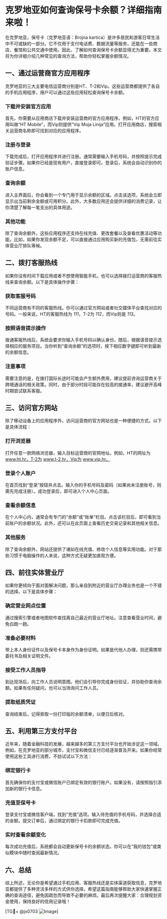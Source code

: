 # 克罗地亚如何查询保号卡余额？详细指南来啦！

在克罗地亚，保号卡（克罗地亚语：Brojna kartica）是许多居民和游客日常生活中不可或缺的一部分。它不仅用于支付电话费、数据流量等服务，还能在一些商店、餐馆和公共交通中使用。因此，了解如何查询保号卡余额显得尤为重要。本文将为你详细介绍几种常见的查询方法，帮助你轻松掌握余额情况。

## 一、通过运营商官方应用程序

克罗地亚的三大主要电信运营商分别是HT、T-2和Vip。这些运营商都提供了各自的手机应用程序，用户可以通过这些应用轻松查询保号卡余额。

### 下载并安装官方应用

首先，你需要从应用商店下载并安装运营商的官方应用程序。例如，HT的官方应用叫做“HT Mobile”，而Vip则提供“Vip Moja Linija”应用。打开应用商店，搜索相关运营商名称即可找到对应的应用程序。

### 注册与登录

下载完成后，打开应用程序并进行注册。通常需要输入手机号码，并按照提示完成验证步骤。如果你已经是现有用户，直接登录即可。登录后，系统会自动识别你的账户信息。

### 查询余额

进入主界面后，你会看到一个专门用于显示余额的区域。点击该选项，系统会立即显示出当前剩余金额或可用积分。此外，大多数应用还会提供详细的消费记录，让你清楚了解每一笔支出的具体用途。

### 其他功能

除了查询余额外，这些应用程序还支持在线充值、更改套餐以及查看优惠活动等功能。比如，如果你发现余额不足，可以直接通过应用购买新的充值包，无需前往实体营业厅排队等候。

## 二、拨打客服热线

如果你没有时间下载应用或者不想使用智能手机，也可以选择拨打运营商的客服热线来查询余额。以下是具体操作步骤：

### 获取客服号码

不同运营商有不同的客服热线。你可以通过官方网站或者社交媒体平台查找对应的号码。一般来说，HT的客服热线为 *111*，T-2为 *112*，而Vip则是 *113*。

### 按照语音提示操作

拨通客服热线后，系统会要求你输入手机号码以确认身份。随后，根据语音提示选择相应的服务项目。当你听到“查询余额”的选项时，按下相应数字键即可听到最新的余额信息。

### 注意事项

需要注意的是，在拨打国际长途时可能会产生额外费用，建议提前咨询运营商关于跨境通话的相关政策。同时，由于部分时段可能存在较高的接通率，建议避开高峰时期尝试联系客服。

## 三、访问官方网站

除了移动设备上的应用程序外，访问运营商的官方网站也是一种便捷的方式。以下是具体流程：

### 打开浏览器

打开任意一款网络浏览器，输入目标运营商的官网地址。例如，HT的网址为 www.ht.hr，T-2为 www.t-2.hr，Vip为 www.vip.hr。

### 登录个人账户

在首页找到“登录”按钮并点击。输入你的手机号码及密码（如果尚未注册账号，则需先完成注册）。成功登录后，即可进入个人中心页面。

### 查看余额信息

在个人中心内，通常会有专门的“余额”或“账单”栏目。点击该栏目后，即可看到当前账户的余额状况。此外，还可以在此页面上查看历史交易记录和其他相关信息。

### 其他服务

除了查询余额外，网站还提供了诸如在线充值、修改个人信息等实用功能。对于那些习惯于电脑操作的人来说，这种方式无疑更加直观方便。

## 四、前往实体营业厅

如果你更倾向于面对面解决问题，那么亲自到附近的营业厅办理业务也是一个不错的选择。以下是具体步骤：

### 确定营业网点位置

通过搜索引擎或者地图软件查找离自己最近的营业厅地址。注意查看营业时间，避免白跑一趟。

### 准备必要材料

带上本人身份证件以及保号卡本身作为身份证明。如果是代他人办理，则还需携带委托书及相关证明文件。

### 接受工作人员指导

到达现场后，向工作人员说明意图。他们会引导你完成身份验证，并协助你查询余额。如果有任何疑问，也可以当场询问工作人员。

### 提取纸质凭证

查询结束后，记得索取一份打印版的余额清单，以便日后核对。

## 五、利用第三方支付平台

近年来，随着金融科技的发展，越来越多的第三方支付平台也开始涉足这一领域。例如，在克罗地亚的部分城市，支付宝和微信支付已经逐渐普及开来。如果你经常使用这些工具进行消费，不妨试试以下方法：

### 绑定银行卡

首先确保你的支付宝或微信账户已绑定有效的银行账户。如果没有，请按照指引添加新的银行卡信息。

### 充值至保号卡

登录支付宝或微信客户端，找到“充值”选项。输入待充值的手机号码，并选择合适的金额。提交订单后，通过绑定的银行卡扣款即可完成充值。

### 实时查看余额变化

每次成功充值后，系统都会自动更新保号卡的余额状态。你可以在“我的钱包”或类似模块中随时查阅最新情况。

## 六、总结

综上所述，无论你是希望通过手机应用、客服热线还是实体渠道获取信息，克罗地亚都提供了多种灵活多样的方式供你选择。希望这篇指南能够帮助大家快速掌握正确的查询途径，避免因疏忽而导致不必要的麻烦。最后再次提醒大家：合理规划资金使用，保持良好的信用记录哦！

[TG💪+ @jx0703 ![Image](https://github.com/user-attachments/assets/dbca1d08-cadb-493c-b0ec-ad6f7a83f270)]